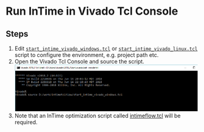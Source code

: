 # Run InTime in Vivado Tcl Console

## Steps
1. Edit [`start_intime_vivado_windows.tcl`](start_intime_vivado_windows.tcl) or [`start_intime_vivado_linux.tcl`](start_intime_vivado_linux.tcl) script to configure the environment, e.g. project path etc. 
2. Open the Vivado Tcl Console and source the script.
![alt text](https://github.com/plunify/InTime/blob/master/images/VivadoTclConsole_windows.png "Vivado Tcl Console - Windows") 
3. Note that an InTime optimization script called [intimeflow.tcl](../intime/intimeflow.tcl) will be required. 

